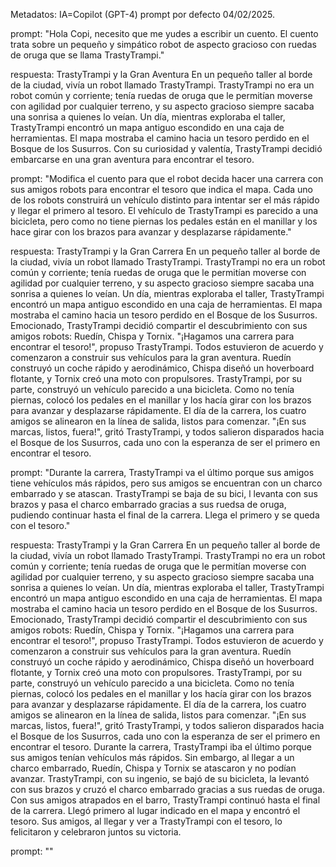 Metadatos: IA=Copilot (GPT-4) prompt por defecto 04/02/2025.

prompt: "Hola Copi, necesito que me yudes a escribir un cuento. El cuento trata sobre un pequeño y simpático robot de aspecto gracioso con ruedas de oruga que se llama TrastyTrampi."

respuesta:
TrastyTrampi y la Gran Aventura
En un pequeño taller al borde de la ciudad, vivía un robot llamado TrastyTrampi. TrastyTrampi no era un robot común y corriente; tenía ruedas de oruga que le permitían moverse con agilidad por cualquier terreno, y su aspecto gracioso siempre sacaba una sonrisa a quienes lo veían.
Un día, mientras exploraba el taller, TrastyTrampi encontró un mapa antiguo escondido en una caja de herramientas. El mapa mostraba el camino hacia un tesoro perdido en el Bosque de los Susurros. Con su curiosidad y valentía, TrastyTrampi decidió embarcarse en una gran aventura para encontrar el tesoro.

prompt: "Modifica el cuento para que el robot decida hacer una carrera con sus amigos robots para encontrar el tesoro que indica el mapa. Cada uno de los robots construirá un vehículo distinto para intentar ser el más rápido y llegar el primero al tesoro. El vehículo de TrastyTrampi es parecido a una bicicleta, pero como no tiene piernas los pedales están en el manillar y los hace girar con los brazos para avanzar y desplazarse rápidamente."

respuesta:
TrastyTrampi y la Gran Carrera
En un pequeño taller al borde de la ciudad, vivía un robot llamado TrastyTrampi. TrastyTrampi no era un robot común y corriente; tenía ruedas de oruga que le permitían moverse con agilidad por cualquier terreno, y su aspecto gracioso siempre sacaba una sonrisa a quienes lo veían.
Un día, mientras exploraba el taller, TrastyTrampi encontró un mapa antiguo escondido en una caja de herramientas. El mapa mostraba el camino hacia un tesoro perdido en el Bosque de los Susurros. Emocionado, TrastyTrampi decidió compartir el descubrimiento con sus amigos robots: Ruedín, Chispa y Tornix.
"¡Hagamos una carrera para encontrar el tesoro!", propuso TrastyTrampi. Todos estuvieron de acuerdo y comenzaron a construir sus vehículos para la gran aventura. Ruedín construyó un coche rápido y aerodinámico, Chispa diseñó un hoverboard flotante, y Tornix creó una moto con propulsores.
TrastyTrampi, por su parte, construyó un vehículo parecido a una bicicleta. Como no tenía piernas, colocó los pedales en el manillar y los hacía girar con los brazos para avanzar y desplazarse rápidamente.
El día de la carrera, los cuatro amigos se alinearon en la línea de salida, listos para comenzar. "¡En sus marcas, listos, fuera!", gritó TrastyTrampi, y todos salieron disparados hacia el Bosque de los Susurros, cada uno con la esperanza de ser el primero en encontrar el tesoro.

prompt: "Durante la carrera, TrastyTrampi va el último porque sus amigos tiene vehículos más rápidos, pero sus amigos se encuentran con un charco embarrado y se atascan. TrastyTrampi se baja de su bici, l levanta con sus brazos y pasa el charco embarrado gracias a sus ruedsa de oruga, pudiendo continuar hasta el final de la carrera. Llega el primero y se queda con el tesoro."

respuesta:
TrastyTrampi y la Gran Carrera
En un pequeño taller al borde de la ciudad, vivía un robot llamado TrastyTrampi. TrastyTrampi no era un robot común y corriente; tenía ruedas de oruga que le permitían moverse con agilidad por cualquier terreno, y su aspecto gracioso siempre sacaba una sonrisa a quienes lo veían.
Un día, mientras exploraba el taller, TrastyTrampi encontró un mapa antiguo escondido en una caja de herramientas. El mapa mostraba el camino hacia un tesoro perdido en el Bosque de los Susurros. Emocionado, TrastyTrampi decidió compartir el descubrimiento con sus amigos robots: Ruedín, Chispa y Tornix.
"¡Hagamos una carrera para encontrar el tesoro!", propuso TrastyTrampi. Todos estuvieron de acuerdo y comenzaron a construir sus vehículos para la gran aventura. Ruedín construyó un coche rápido y aerodinámico, Chispa diseñó un hoverboard flotante, y Tornix creó una moto con propulsores.
TrastyTrampi, por su parte, construyó un vehículo parecido a una bicicleta. Como no tenía piernas, colocó los pedales en el manillar y los hacía girar con los brazos para avanzar y desplazarse rápidamente.
El día de la carrera, los cuatro amigos se alinearon en la línea de salida, listos para comenzar. "¡En sus marcas, listos, fuera!", gritó TrastyTrampi, y todos salieron disparados hacia el Bosque de los Susurros, cada uno con la esperanza de ser el primero en encontrar el tesoro.
Durante la carrera, TrastyTrampi iba el último porque sus amigos tenían vehículos más rápidos. Sin embargo, al llegar a un charco embarrado, Ruedín, Chispa y Tornix se atascaron y no podían avanzar. TrastyTrampi, con su ingenio, se bajó de su bicicleta, la levantó con sus brazos y cruzó el charco embarrado gracias a sus ruedas de oruga.
Con sus amigos atrapados en el barro, TrastyTrampi continuó hasta el final de la carrera. Llegó primero al lugar indicado en el mapa y encontró el tesoro. Sus amigos, al llegar y ver a TrastyTrampi con el tesoro, lo felicitaron y celebraron juntos su victoria.

prompt: ""
